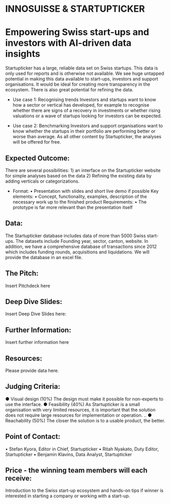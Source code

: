# INNOSUISSE & STARTUPTICKER
# Empowering Swiss start-ups and investors with AI-driven data insights

Startupticker has a large, reliable data set on Swiss startups. This data is only used for reports and is otherwise not available. We see huge untapped potential in making this data available to start-ups, investors and support organisations. It would be ideal for creating more transparency in the ecosystem. There is also great potential for refining the data.

* Use case 1: Recognising trends
Investors and startups want to know how a sector or vertical has developed, for example to recognise whether there are signs of a recovery in investments or whether rising valuations or a wave of startups looking for investors can be expected.

* Use case 2: Benchmarking
Investors and support organisations want to know whether the startups in their portfolio are performing better or worse than average. As all other content by Startupticker, the analyses will be offered for free.

## Expected Outcome:

There are several possibilities: 1) an interface on the Startupticker website for simple analyses based on the data 2) Refining the existing data by adding verticals or categorizations.

* Format: 
•	Presentation with slides and short live demo if possible
Key elements:
•	Concept, functionality, examples, description of the necessary work up to the finished product
Requirements:
•	The prototype is far more relevant than the presentation itself


## Data:
The Startupticker database includes data of more than 5000 Swiss start-ups. The datasets include Founding year, sector, canton, website. In addition, we have a comprehensive database of transactions since 2012 which includes funding rounds, acquisitions and liquidations.
We will provide the database in an excel file.

## The Pitch:

Insert Pitchdeck here

## Deep Dive Slides:

Insert Deep Dive Slides here:

## Further Information:

Insert further information here

## Resources:

Please provide data here.

## Judging Criteria:

●	Visual design (10%)
The design must make it possible for non-experts to use the interface. 
●	Feasibility (40%) 
As Startupticker is a small organisation with very limited resources, it is important that the solution does not require large resources for implementation or operation. ..
●	Reachability (50%)
The closer the solution is to a usable product, the better.


## Point of Contact:

•	Stefan Kyora, Editor in Chief, Startupticker
•	Ritah Nyakato, Duty Editor, Startupticker
•	Benjamin Klavins, Data Analyst, Startupticker


## Price - the winning team members will each receive:

Introduction to the Swiss start-up ecosystem and hands-on tips if winner is interested in starting a company or working with a start-up.
